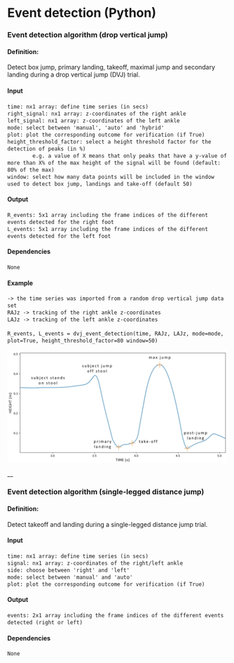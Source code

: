 # Event detection (Python)

### Event detection algorithm (drop vertical jump)
#### Definition:
Detect box jump, primary landing, takeoff, maximal jump and secondary landing during a drop vertical jump (DVJ) trial.
#### Input
    time: nx1 array: define time series (in secs)
    right_signal: nx1 array: z-coordinates of the right ankle
    left_signal: nx1 array: z-coordinates of the left ankle
    mode: select between 'manual', 'auto' and 'hybrid'
    plot: plot the corresponding outcome for verification (if True)
    height_threshold_factor: select a height threshold factor for the detection of peaks (in %)
            e.g. a value of X means that only peaks that have a y-value of more than X% of the max height of the signal will be found (default: 80% of the max)
    window: select how many data points will be included in the window used to detect box jump, landings and take-off (default 50)
#### Output
    R_events: 5x1 array including the frame indices of the different events detected for the right foot
    L_events: 5x1 array including the frame indices of the different events detected for the left foot
#### Dependencies
    None
#### Example
    -> the time series was imported from a random drop vertical jump data set
    RAJz -> tracking of the right ankle z-coordinates
    LAJz -> tracking of the left ankle z-coordinates
    
    R_events, L_events = dvj_event_detection(time, RAJz, LAJz, mode=mode, plot=True, height_threshold_factor=80 window=50)
![Alt text](img/dvj_event_detection_example.jpg "DVJ event detection example")

__
### Event detection algorithm (single-legged distance jump)
#### Definition:
Detect takeoff and landing during a single-legged distance jump trial.
#### Input
    time: nx1 array: define time series (in secs)
    signal: nx1 array: z-coordinates of the right/left ankle
    side: choose between 'right' and 'left'
    mode: select between 'manual' and 'auto'
    plot: plot the corresponding outcome for verification (if True)
#### Output
    events: 2x1 array including the frame indices of the different events detected (right or left)
#### Dependencies
    None
